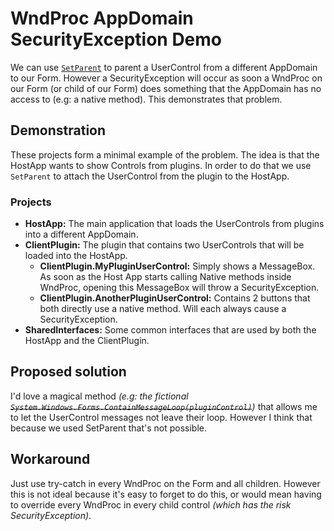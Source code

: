 # WndProc AppDomain SecurityException Demo

We can use [`SetParent`](https://learn.microsoft.com/en-us/windows/win32/api/winuser/nf-winuser-setparent) to parent a UserControl from a different AppDomain to our Form. However a SecurityException will occur as soon a WndProc on our Form (or child of our Form) does something that the AppDomain has no access to (e.g: a native method). This demonstrates that problem.

## Demonstration

These projects form a minimal example of the problem. The idea is that the HostApp wants to show Controls from plugins. In order to do that we use `SetParent` to attach the UserControl from the plugin to the HostApp.

### Projects

* **HostApp:** The main application that loads the UserControls from plugins into a different AppDomain.
* **ClientPlugin:** The plugin that contains two UserControls that will be loaded into the HostApp.
  - **ClientPlugin.MyPluginUserControl:** Simply shows a MessageBox. As soon as the Host App starts calling Native methods inside WndProc, opening this MessageBox will throw a SecurityException.
  - **ClientPlugin.AnotherPluginUserControl:** Contains 2 buttons that both directly use a native method. Will each always cause a SecurityException.
* **SharedInterfaces:** Some common interfaces that are used by both the HostApp and the ClientPlugin.

## Proposed solution

I'd love a magical method *(e.g: the fictional <s>`System.Windows.Forms.ContainMessageLoop(pluginControl)`</s>)* that allows me to let the UserControl messages not leave their loop. However I think that because we used SetParent that's not possible.

## Workaround

Just use try-catch in every WndProc on the Form and all children. However this is not ideal because it's easy to forget to do this, or would mean having to override every WndProc in every child control *(which has the risk SecurityException)*.